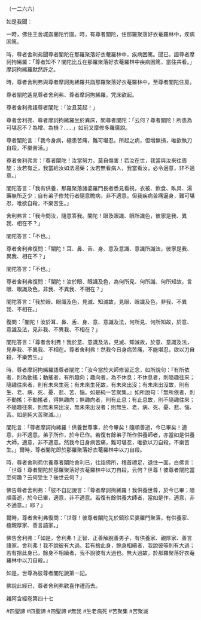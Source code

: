 （一二六六）

如是我聞：

一時，佛住王舍城迦蘭陀竹園。時，有尊者闡陀，住那羅聚落好衣菴羅林中，疾病困篤。

時，尊者舍利弗聞尊者闡陀在那羅聚落好衣菴羅林中，疾病困篤。聞已，語尊者摩訶拘絺羅：「尊者知不？闡陀比丘在那羅聚落好衣菴羅林中疾病困篤，當往共看。」摩訶拘絺羅默然許之。

時，尊者舍利弗與尊者摩訶拘絺羅共詣那羅聚落好衣菴羅林中，至尊者闡陀住房。

尊者闡陀遙見尊者舍利弗、尊者摩訶拘絺羅，凭床欲起。

尊者舍利弗語尊者闡陀：「汝且莫起！」

尊者舍利弗、尊者摩訶拘絺羅坐於異床，問尊者闡陀：「云何？尊者闡陀！所患為可堪忍不？為增、為損？……」如前叉摩修多羅廣說。

尊者闡陀言：「我今身病，極患苦痛，難可堪忍。所起之病，但增無損，唯欲執刀自殺，不樂苦活。」

尊者舍利弗言：「尊者闡陀！汝當努力，莫自傷害！若汝在世，我當與汝來往周旋；汝若有乏，我當給汝如法湯藥；汝若無看病人，我當看汝，必令適意，非不適意。」

闡陀答言：「我有供養，那羅聚落諸婆羅門長者悉見看視，衣被、飲食、臥具、湯藥無所乏少；自有弟子修梵行者隨意瞻病，非不適意。但我疾病苦痛逼身，難可堪忍，唯欲自殺，不樂苦生。」

舍利弗言：「我今問汝，隨意答我。闡陀！眼及眼識、眼所識色，彼寧是我、異我、相在不？」

闡陀答言：「不也。」

尊者舍利弗復問：「闡陀！耳、鼻、舌、身、意及意識、意識所識法，彼寧是我、異我、相在不？」

闡陀答言：「不也。」

尊者舍利弗復問：「闡陀！汝於眼、眼識及色，為何所見、何所識、何所知故，言眼、眼識及色，非我、不異我、不相在？」

闡陀答言：「我於眼、眼識及色，見滅、知滅故，見眼、眼識及色，非我、不異我、不相在。」

復問：「闡陀！汝於耳、鼻、舌、身、意、意識及法，何所見、何所知故，於意、意識及法，見非我、不異我、不相在？」

闡陀答言：「尊者舍利弗！我於意、意識及法，見滅、知滅故，於意、意識及法，見非我、不異我、不相在。尊者舍利弗！然我今日身病苦痛，不能堪忍，欲以刀自殺，不樂苦生。」

時，尊者摩訶拘絺羅語尊者闡陀：「汝今當於大師修習正念，如所說句：『有所依者，則為動搖；動搖者，有所趣向；趣向者，為不休息；不休息者，則隨趣往來；隨趣往來者，則有未來生死；有未來生死故，有未來出沒；有未來出沒故，則有生、老、病、死、憂、悲、苦、惱。如是純一苦聚集。』如所說句：『無所依者，則不動搖；不動搖者，得無趣向；無趣向者，則有止息；有止息故，則不隨趣往來；不隨趣往來，則無未來出沒，無未來出沒者；則無生、老、病、死、憂、悲、惱、苦。如是純大苦聚滅。』」

闡陀言：「尊者摩訶拘絺羅！供養世尊事，於今畢矣！隨順善逝，今已畢矣！適意，非不適意。弟子所作，於今已作。若復有餘弟子所作供養師者，亦當如是供養大師，適意，非不適意。然我今日身病苦痛，難可堪忍，唯欲以刀自殺，不樂苦生。」爾時，尊者闡陀即於那羅聚落好衣菴羅林中以刀自殺。

時，尊者舍利弗供養尊者闡陀舍利已，往詣佛所，稽首禮足，退住一面，白佛言：「世尊！尊者闡陀於那羅聚落好衣菴羅林中以刀自殺。云何？世尊！彼尊者闡陀當至何趣？云何受生？後世云何？」

佛告尊者舍利弗：「彼不自記說言：『尊者摩訶拘絺羅！我供養世尊，於今已畢；隨順善逝，於今已畢，適意，非不適意。若復有餘供養大師者，當如是作，適意，非不適意。』耶？」

爾時，尊者舍利弗復問：「世尊！彼尊者闡陀先於鎮珍尼婆羅門聚落，有供養家、極親厚家、善言語家。」

佛告舍利弗：「如是，舍利弗！正智、正善解脫善男子，有供養家、親厚家、善言語家。舍利弗！我不說彼有大過。若有捨此身，餘身相續者，我說彼等則有大過；若有捨此身已，餘身不相續者，我不說彼有大過也。無大過故，於那羅聚落好衣菴羅林中以刀自殺。」

如是，世尊為彼尊者闡陀說第一記。

佛說此經已，尊者舍利弗歡喜作禮而去。

雜阿含經卷第四十七








#四聖諦
#四聖諦
#四聖諦
#無我
#生老病死
#苦聚集
#苦聚滅
